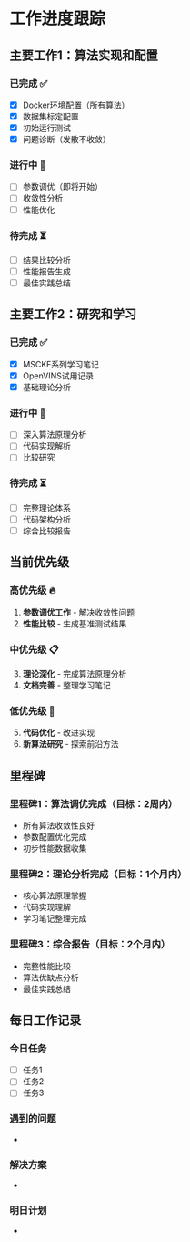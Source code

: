 # 工作进度跟踪

## 主要工作1：算法实现和配置

### 已完成 ✅
- [x] Docker环境配置（所有算法）
- [x] 数据集标定配置
- [x] 初始运行测试
- [x] 问题诊断（发散不收敛）

### 进行中 🔄
- [ ] 参数调优（即将开始）
- [ ] 收敛性分析
- [ ] 性能优化

### 待完成 ⏳
- [ ] 结果比较分析
- [ ] 性能报告生成
- [ ] 最佳实践总结

## 主要工作2：研究和学习

### 已完成 ✅
- [x] MSCKF系列学习笔记
- [x] OpenVINS试用记录
- [x] 基础理论分析

### 进行中 🔄
- [ ] 深入算法原理分析
- [ ] 代码实现解析
- [ ] 比较研究

### 待完成 ⏳
- [ ] 完整理论体系
- [ ] 代码架构分析
- [ ] 综合比较报告

## 当前优先级

### 高优先级 🔥
1. **参数调优工作** - 解决收敛性问题
2. **性能比较** - 生成基准测试结果

### 中优先级 📋
3. **理论深化** - 完成算法原理分析
4. **文档完善** - 整理学习笔记

### 低优先级 📝
5. **代码优化** - 改进实现
6. **新算法研究** - 探索前沿方法

## 里程碑

### 里程碑1：算法调优完成（目标：2周内）
- 所有算法收敛性良好
- 参数配置优化完成
- 初步性能数据收集

### 里程碑2：理论分析完成（目标：1个月内）
- 核心算法原理掌握
- 代码实现理解
- 学习笔记整理完成

### 里程碑3：综合报告（目标：2个月内）
- 完整性能比较
- 算法优缺点分析
- 最佳实践总结

## 每日工作记录

### 今日任务
- [ ] 任务1
- [ ] 任务2
- [ ] 任务3

### 遇到的问题
- 

### 解决方案
- 

### 明日计划
- 
